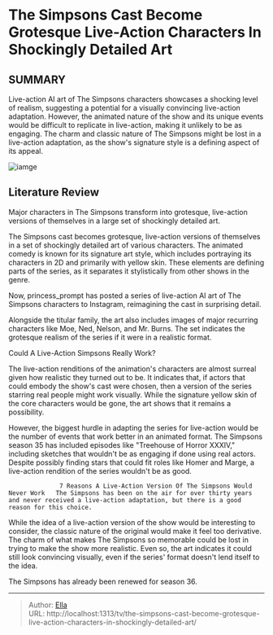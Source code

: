 # The Simpsons Cast Become Grotesque Live-Action Characters In Shockingly Detailed Art


## SUMMARY 



  Live-action AI art of The Simpsons characters showcases a shocking level of realism, suggesting a potential for a visually convincing live-action adaptation.   However, the animated nature of the show and its unique events would be difficult to replicate in live-action, making it unlikely to be as engaging.   The charm and classic nature of The Simpsons might be lost in a live-action adaptation, as the show&#39;s signature style is a defining aspect of its appeal.  

![iamge](https://static1.srcdn.com/wordpress/wp-content/uploads/2024/01/my-attempt-to-make-real-life-simpsons-characters-v0-qinvqyd0ejac1.jpg)

## Literature Review
Major characters in The Simpsons transform into grotesque, live-action versions of themselves in a large set of shockingly detailed art.




The Simpsons cast becomes grotesque, live-action versions of themselves in a set of shockingly detailed art of various characters. The animated comedy is known for its signature art style, which includes portraying its characters in 2D and primarily with yellow skin. These elements are defining parts of the series, as it separates it stylistically from other shows in the genre.




Now, princess_prompt has posted a series of live-action AI art of The Simpsons characters to Instagram, reimagining the cast in surprising detail.


 


 


 


 





 

Alongside the titular family, the art also includes images of major recurring characters like Moe, Ned, Nelson, and Mr. Burns. The set indicates the grotesque realism of the series if it were in a realistic format.


 Could A Live-Action Simpsons Really Work? 
          

The live-action renditions of the animation&#39;s characters are almost surreal given how realistic they turned out to be. It indicates that, if actors that could embody the show&#39;s cast were chosen, then a version of the series starring real people might work visually. While the signature yellow skin of the core characters would be gone, the art shows that it remains a possibility.




However, the biggest hurdle in adapting the series for live-action would be the number of events that work better in an animated format. The Simpsons season 35 has included episodes like &#34;Treehouse of Horror XXXIV,&#34; including sketches that wouldn&#39;t be as engaging if done using real actors. Despite possibly finding stars that could fit roles like Homer and Marge, a live-action rendition of the series wouldn&#39;t be as good.

                  7 Reasons A Live-Action Version Of The Simpsons Would Never Work   The Simpsons has been on the air for over thirty years and never received a live-action adaptation, but there is a good reason for this choice.    

While the idea of a live-action version of the show would be interesting to consider, the classic nature of the original would make it feel too derivative. The charm of what makes The Simpsons so memorable could be lost in trying to make the show more realistic. Even so, the art indicates it could still look convincing visually, even if the series&#39; format doesn&#39;t lend itself to the idea.






The Simpsons has already been renewed for season 36.






---

> Author: [Ella](https://instagram.hk.cn/)  
> URL: http://localhost:1313/tv/the-simpsons-cast-become-grotesque-live-action-characters-in-shockingly-detailed-art/  

